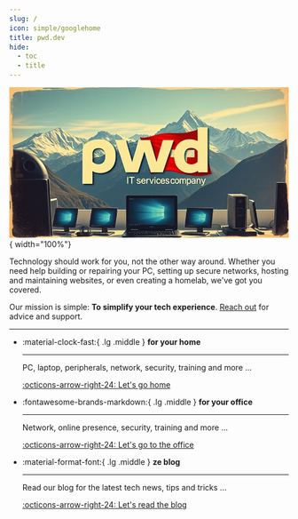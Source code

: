 ```yaml
---
slug: /
icon: simple/googlehome 
title: pwd.dev
hide:
  - toc
  - title
---
```

<style>
  .md-typeset h1,
  .md-content__button {
    display: none;
  }
</style>

![Image title](images/aipwd9.jpg){ width="100%"}

Technology should work for you, not the other way around. Whether you need help building or repairing your PC, setting up secure networks, hosting and maintaining websites, or even creating a homelab, we've got you covered.  

Our mission is simple: **To simplify your tech experience**. <a href="/contact">Reach out</a> for advice and support.


<!-- <span style="display: inline-block; font-size: 1.2em; padding: 0.5em; border: 1px solid #ccc; border-radius: 1em;">
    <a href="/contact">Contact us for a free consultation...</a>
    <a style="font-size: 1.5em; color:#c0583a; display: inline-block; vertical-align: middle;">:fontawesome-solid-headset:</a>
</span> -->

---

<div class="grid cards" markdown>

-   :material-clock-fast:{ .lg .middle } __for your home__

    ---

    PC, laptop, peripherals, network, security, training and more ...

    [:octicons-arrow-right-24: Let's go home](home.md)

-   :fontawesome-brands-markdown:{ .lg .middle } __for your office__

    ---

    Network, online presence, security, training and more ...

    [:octicons-arrow-right-24: Let's go to the office](office.md)

-   :material-format-font:{ .lg .middle } __ze blog__

    ---

    Read our blog for the latest tech news, tips and tricks ...

    [:octicons-arrow-right-24: Let's read the blog](/blog)

</div>

